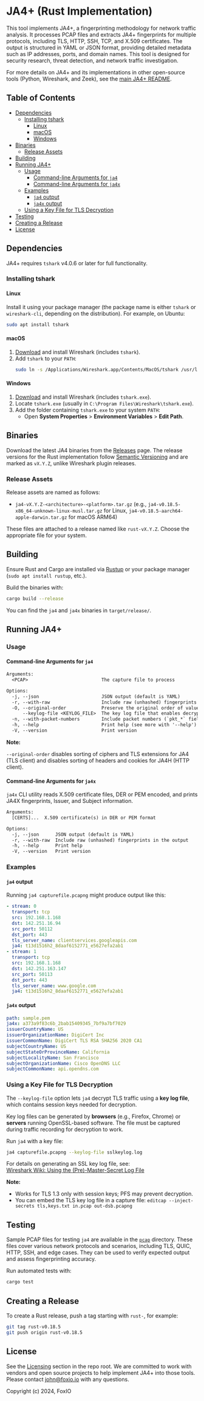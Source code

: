 # JA4+ (Rust Implementation) <!-- omit from toc -->

This tool implements JA4+, a fingerprinting methodology for network traffic analysis. It processes PCAP files and extracts JA4+ fingerprints for multiple protocols, including TLS, HTTP, SSH, TCP, and X.509 certificates. The output is structured in YAML or JSON format, providing detailed metadata such as IP addresses, ports, and domain names. This tool is designed for security research, threat detection, and network traffic investigation.

For more details on JA4+ and its implementations in other open-source tools (Python, Wireshark, and Zeek), see the [main JA4+ README](../README.md).

## Table of Contents <!-- omit from toc -->

- [Dependencies](#dependencies)
  - [Installing tshark](#installing-tshark)
    - [Linux](#linux)
    - [macOS](#macos)
    - [Windows](#windows)
- [Binaries](#binaries)
  - [Release Assets](#release-assets)
- [Building](#building)
- [Running JA4+](#running-ja4)
  - [Usage](#usage)
    - [Command-line Arguments for `ja4`](#command-line-arguments-for-ja4)
    - [Command-line Arguments for `ja4x`](#command-line-arguments-for-ja4x)
  - [Examples](#examples)
    - [`ja4` output](#ja4-output)
    - [`ja4x` output](#ja4x-output)
  - [Using a Key File for TLS Decryption](#using-a-key-file-for-tls-decryption)
- [Testing](#testing)
- [Creating a Release](#creating-a-release)
- [License](#license)

## Dependencies

JA4+ requires `tshark` v4.0.6 or later for full functionality.

### Installing tshark

#### Linux

Install it using your package manager (the package name is either `tshark` or `wireshark-cli`, depending on the distribution). For example, on Ubuntu:

```sh
sudo apt install tshark
```

#### macOS

1. [Download](https://www.wireshark.org/download.html) and install Wireshark (includes `tshark`).
2. Add `tshark` to your `PATH`:
   ```sh
   sudo ln -s /Applications/Wireshark.app/Contents/MacOS/tshark /usr/local/bin/tshark
   ```

#### Windows

1. [Download](https://www.wireshark.org/download.html) and install Wireshark (includes `tshark.exe`).
2. Locate `tshark.exe` (usually in `C:\Program Files\Wireshark\tshark.exe`).
3. Add the folder containing `tshark.exe` to your system `PATH`:
   - Open **System Properties** > **Environment Variables** > **Edit Path**.

## Binaries

Download the latest JA4 binaries from the [Releases](https://github.com/FoxIO-LLC/ja4/releases) page. The release versions for the Rust implementation follow [Semantic Versioning](https://semver.org/) and are marked as `vX.Y.Z`, unlike Wireshark plugin releases.

### Release Assets

Release assets are named as follows:

- `ja4-vX.Y.Z-<architecture>-<platform>.tar.gz` (e.g., `ja4-v0.18.5-x86_64-unknown-linux-musl.tar.gz` for Linux, `ja4-v0.18.5-aarch64-apple-darwin.tar.gz` for macOS ARM64)

These files are attached to a release named like `rust-vX.Y.Z`. Choose the appropriate file for your system.

## Building

Ensure Rust and Cargo are installed via [Rustup](https://rustup.rs/) or your package manager (`sudo apt install rustup`, etc.).  

Build the binaries with:  

```sh
cargo build --release
```

You can find the `ja4` and `ja4x` binaries in `target/release/`.

## Running JA4+

### Usage

#### Command-line Arguments for `ja4`

```txt
Arguments:
  <PCAP>                           The capture file to process

Options:
  -j, --json                       JSON output (default is YAML)
  -r, --with-raw                   Include raw (unhashed) fingerprints in the output
  -O, --original-order             Preserve the original order of values
      --keylog-file <KEYLOG_FILE>  The key log file that enables decryption of TLS traffic
  -n, --with-packet-numbers        Include packet numbers (`pkt_*` fields) in the output
  -h, --help                       Print help (see more with '--help')
  -V, --version                    Print version
```

**Note:**

`--original-order` disables sorting of ciphers and TLS extensions for JA4 (TLS client) and disables sorting of headers and cookies for JA4H (HTTP client).

#### Command-line Arguments for `ja4x`

`ja4x` CLI utility reads X.509 certificate files, DER or PEM encoded, and prints JA4X fingerprints, Issuer, and Subject information.

```txt
Arguments:
  [CERTS]...  X.509 certificate(s) in DER or PEM format

Options:
  -j, --json      JSON output (default is YAML)
  -r, --with-raw  Include raw (unhashed) fingerprints in the output
  -h, --help      Print help
  -V, --version   Print version
```

### Examples

#### `ja4` output

Running `ja4 capturefile.pcapng` might produce output like this:

```yaml
- stream: 0
  transport: tcp
  src: 192.168.1.168
  dst: 142.251.16.94
  src_port: 50112
  dst_port: 443
  tls_server_name: clientservices.googleapis.com
  ja4: t13d1516h2_8daaf6152771_e5627efa2ab1
- stream: 1
  transport: tcp
  src: 192.168.1.168
  dst: 142.251.163.147
  src_port: 50113
  dst_port: 443
  tls_server_name: www.google.com
  ja4: t13d1516h2_8daaf6152771_e5627efa2ab1
```

#### `ja4x` output

```yaml
path: sample.pem
ja4x: a373a9f83c6b_2bab15409345_7bf9a7bf7029
issuerCountryName: US
issuerOrganizationName: DigiCert Inc
issuerCommonName: DigiCert TLS RSA SHA256 2020 CA1
subjectCountryName: US
subjectStateOrProvinceName: California
subjectLocalityName: San Francisco
subjectOrganizationName: Cisco OpenDNS LLC
subjectCommonName: api.opendns.com
```

### Using a Key File for TLS Decryption

The `--keylog-file` option lets `ja4` decrypt TLS traffic using a **key log file**, which contains session keys needed for decryption.

Key log files can be generated by **browsers** (e.g., Firefox, Chrome) or **servers** running OpenSSL-based software. The file must be captured during traffic recording for decryption to work.

Run `ja4` with a key file:

```sh
ja4 capturefile.pcapng --keylog-file sslkeylog.log
```

For details on generating an SSL key log file, see:  
[Wireshark Wiki: Using the (Pre)-Master-Secret Log File](https://wiki.wireshark.org/TLS#using-the-pre-master-secret)

**Note:**

- Works for TLS 1.3 only with session keys; PFS may prevent decryption.
- You can embed the TLS key log file in a capture file: `editcap --inject-secrets tls,keys.txt in.pcap out-dsb.pcapng`

## Testing

Sample PCAP files for testing `ja4` are available in the [`pcap`](../pcap/) directory. These files cover various network protocols and scenarios, including TLS, QUIC, HTTP, SSH, and edge cases. They can be used to verify expected output and assess fingerprinting accuracy.

Run automated tests with:

```sh
cargo test
```

## Creating a Release

To create a Rust release, push a tag starting with `rust-`, for example:

```sh
git tag rust-v0.18.5
git push origin rust-v0.18.5
```

## License

See the [Licensing](../README.md#licensing) section in the repo root. We are committed to work with vendors and open source projects to help implement JA4+ into those tools. Please contact john@foxio.io with any questions.

Copyright (c) 2024, FoxIO
